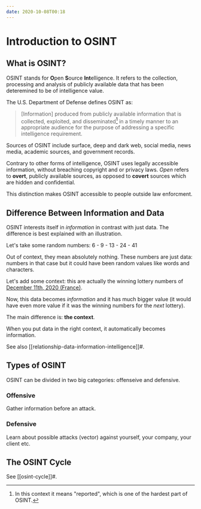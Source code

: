 ```yaml
---
date: 2020-10-08T00:18
---
```


# Introduction to OSINT

## What is OSINT?

OSINT stands for **O**pen **S**ource **Int**elligence. It refers to the
collection, processing and analysis of publicly available data that has been
deteremined to be of intelligence value.

The U.S. Department of Defense defines OSINT as:

> [Information] produced from publicly available information that is
collected, exploited, and disseminated[^1] in a timely manner to an
appropriate audience for the purpose of addressing a specific intelligence
requirement.

Sources of OSINT include surface, deep and dark web, social media, news media,
academic sources, and government records.

Contrary to other forms of intelligence, OSINT uses legally accessible
information, without breaching copyright and or privacy laws. _Open_ refers
to **overt**, publicly available sources, as opposed to **covert** sources
which are hidden and confidential.

This distinction makes OSINT accessible to people outside law enforcment.

## Difference Between Information and Data

OSINT interests itself in _information_ in contrast with just data. The
difference is best explained with an illustration.

Let's take some random numbers: 6 - 9 - 13 - 24 - 41

Out of context, they mean absolutely nothing. These numbers are just data:
numbers in that case but it  could have been random values like words and
characters.

Let's add some context: this are actually the winning lottery numbers of
[December 11th, 2020
(France)](https://www.bfmtv.com/loto/resultat-euromillions-le-tirage-du-vendredi-11-decembre-2020_AN-202012110368.html).

Now, this data becomes _information_ and it has much bigger value (it
would have even more value if it was the winning numbers for the _next_
lottery).

The main difference is: **the context**.

When you put data in the right context, it automatically becomes
information.

See also [[relationship-data-information-intelligence]]#.

## Types of OSINT

OSINT can be divided in two big categories: offenseive and defensive.

### Offensive

Gather information before an attack.

### Defensive

Learn about possible attacks (vector) against yourself, your company, your
client etc.

## The OSINT Cycle

See [[osint-cycle]]#.

[^1]: In this context it means "reported", which is one of the hardest part of OSINT.
